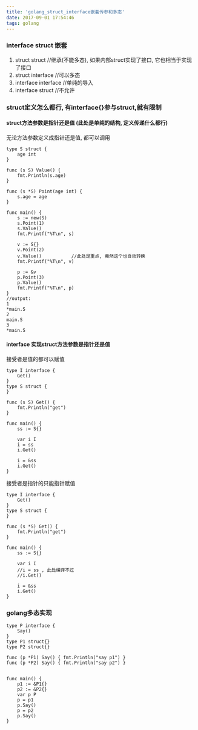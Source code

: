 ```yaml
---
title: 'golang_struct_interface嵌套传参和多态'
date: 2017-09-01 17:54:46
tags: golang
---
```



### interface struct 嵌套

1. struct struct //继承(不能多态), 如果内部struct实现了接口, 它也相当于实现了接口
2. struct interface //可以多态
3. interface interface  //单纯的导入
4. interface struct  //不允许


<!-- more -->

### struct定义怎么都行, 有interface{}参与struct,就有限制

#### struct方法参数是指针还是值 (此处是单纯的结构, 定义传递什么都行)

无论方法参数定义成指针还是值, 都可以调用

```
type S struct {
	age int
}

func (s S) Value() {
	fmt.Println(s.age)
}

func (s *S) Point(age int) {
	s.age = age
}

func main() {
	s := new(S)
	s.Point(1)
	s.Value()
	fmt.Printf("%T\n", s)

	v := S{}
	v.Point(2)
	v.Value()			//此处是重点, 竟然这个也自动转换
	fmt.Printf("%T\n", v)

	p := &v
	p.Point(3)
	p.Value()
	fmt.Printf("%T\n", p)
}
//output:
1
*main.S
2
main.S
3
*main.S
```


#### interface 实现struct方法参数是指针还是值


接受者是值的都可以赋值

```
type I interface {
	Get()
}
type S struct {
}

func (s S) Get() {
	fmt.Println("get")
}

func main() {
	ss := S{}

	var i I
	i = ss
	i.Get()

	i = &ss
	i.Get()
}
```

接受者是指针的只能指针赋值

```
type I interface {
	Get()
}
type S struct {
}

func (s *S) Get() {
	fmt.Println("get")
}

func main() {
	ss := S{}

	var i I
	//i = ss , 此处编译不过
	//i.Get()

	i = &ss
	i.Get()
}
```


### golang多态实现

```
type P interface {
	Say()
}
type P1 struct{}
type P2 struct{}

func (p *P1) Say() { fmt.Println("say p1") }
func (p *P2) Say() { fmt.Println("say p2") }


func main() {
	p1 := &P1{}
	p2 := &P2{}
	var p P
	p = p1
	p.Say()
	p = p2
	p.Say()
}
```